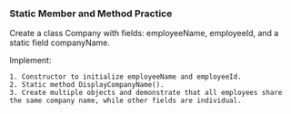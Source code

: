 ### Static Member and Method Practice
 
Create a class Company with fields: employeeName, employeeId, and a static field companyName.
 
Implement:
 
    1. Constructor to initialize employeeName and employeeId.
    2. Static method DisplayCompanyName().
    3. Create multiple objects and demonstrate that all employees share the same company name, while other fields are individual.